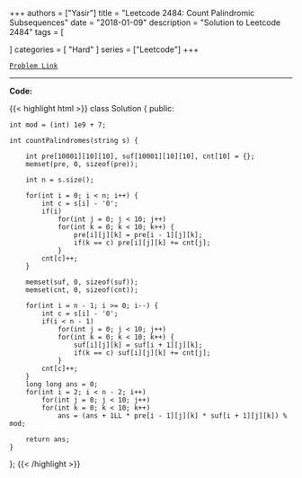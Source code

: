 
+++
authors = ["Yasir"]
title = "Leetcode 2484: Count Palindromic Subsequences"
date = "2018-01-09"
description = "Solution to Leetcode 2484"
tags = [
    
]
categories = [
    "Hard"
]
series = ["Leetcode"]
+++



[`Problem Link`](https://leetcode.com/problems/count-palindromic-subsequences/description/)

---

**Code:**

{{< highlight html >}}
class Solution {
public:
    
    int mod = (int) 1e9 + 7;
    
    int countPalindromes(string s) {
        
        int pre[10001][10][10], suf[10001][10][10], cnt[10] = {};
        memset(pre, 0, sizeof(pre));
        
        int n = s.size();
        
        for(int i = 0; i < n; i++) {
            int c = s[i] - '0';
            if(i)
                for(int j = 0; j < 10; j++)
                for(int k = 0; k < 10; k++) {
                    pre[i][j][k] = pre[i - 1][j][k];
                    if(k == c) pre[i][j][k] += cnt[j];
                }
            cnt[c]++;
        }
        
        memset(suf, 0, sizeof(suf));
        memset(cnt, 0, sizeof(cnt));        
        
        for(int i = n - 1; i >= 0; i--) {
            int c = s[i] - '0';
            if(i < n - 1)
                for(int j = 0; j < 10; j++)
                for(int k = 0; k < 10; k++) {
                    suf[i][j][k] = suf[i + 1][j][k];
                    if(k == c) suf[i][j][k] += cnt[j];
                }
            cnt[c]++;
        }
        long long ans = 0;
        for(int i = 2; i < n - 2; i++)
            for(int j = 0; j < 10; j++)
            for(int k = 0; k < 10; k++)
                ans = (ans + 1LL * pre[i - 1][j][k] * suf[i + 1][j][k]) % mod;
        
        return ans;
    }
};
{{< /highlight >}}

